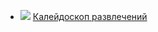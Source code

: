 * ![](/books/love_erotica/Алекса%20Кейн/Калейдоскоп%20развлечений.jpg) [Калейдоскоп развлечений](/books/love_erotica/Алекса%20Кейн/Калейдоскоп%20развлечений)